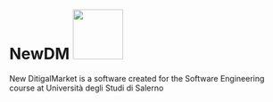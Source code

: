 # NewDM <img src="https://api.travis-ci.com/Ciro-Fusco/NewDM.svg?branch=Codice" width="90px">
New DitigalMarket is a software created for the Software Engineering course at Università degli Studi di Salerno
